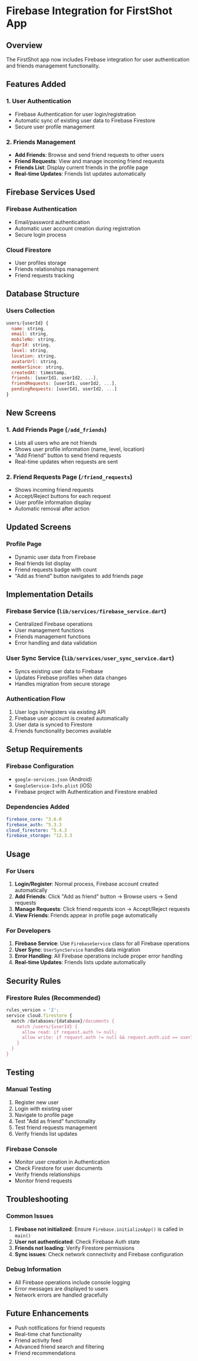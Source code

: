# Firebase Integration for FirstShot App

## Overview
The FirstShot app now includes Firebase integration for user authentication and friends management functionality.

## Features Added

### 1. User Authentication
- Firebase Authentication for user login/registration
- Automatic sync of existing user data to Firebase Firestore
- Secure user profile management

### 2. Friends Management
- **Add Friends**: Browse and send friend requests to other users
- **Friend Requests**: View and manage incoming friend requests
- **Friends List**: Display current friends in the profile page
- **Real-time Updates**: Friends list updates automatically

## Firebase Services Used

### Firebase Authentication
- Email/password authentication
- Automatic user account creation during registration
- Secure login process

### Cloud Firestore
- User profiles storage
- Friends relationships management
- Friend requests tracking

## Database Structure

### Users Collection
```javascript
users/{userId} {
  name: string,
  email: string,
  mobileNo: string,
  duprId: string,
  level: string,
  location: string,
  avatarUrl: string,
  memberSince: string,
  createdAt: timestamp,
  friends: [userId1, userId2, ...],
  friendRequests: [userId1, userId2, ...],
  pendingRequests: [userId1, userId2, ...]
}
```

## New Screens

### 1. Add Friends Page (`/add_friends`)
- Lists all users who are not friends
- Shows user profile information (name, level, location)
- "Add Friend" button to send friend requests
- Real-time updates when requests are sent

### 2. Friend Requests Page (`/friend_requests`)
- Shows incoming friend requests
- Accept/Reject buttons for each request
- User profile information display
- Automatic removal after action

## Updated Screens

### Profile Page
- Dynamic user data from Firebase
- Real friends list display
- Friend requests badge with count
- "Add as friend" button navigates to add friends page

## Implementation Details

### Firebase Service (`lib/services/firebase_service.dart`)
- Centralized Firebase operations
- User management functions
- Friends management functions
- Error handling and data validation

### User Sync Service (`lib/services/user_sync_service.dart`)
- Syncs existing user data to Firebase
- Updates Firebase profiles when data changes
- Handles migration from secure storage

### Authentication Flow
1. User logs in/registers via existing API
2. Firebase user account is created automatically
3. User data is synced to Firestore
4. Friends functionality becomes available

## Setup Requirements

### Firebase Configuration
- `google-services.json` (Android)
- `GoogleService-Info.plist` (iOS)
- Firebase project with Authentication and Firestore enabled

### Dependencies Added
```yaml
firebase_core: ^3.6.0
firebase_auth: ^5.3.3
cloud_firestore: ^5.4.3
firebase_storage: ^12.3.3
```

## Usage

### For Users
1. **Login/Register**: Normal process, Firebase account created automatically
2. **Add Friends**: Click "Add as friend" button → Browse users → Send requests
3. **Manage Requests**: Click friend requests icon → Accept/Reject requests
4. **View Friends**: Friends appear in profile page automatically

### For Developers
1. **Firebase Service**: Use `FirebaseService` class for all Firebase operations
2. **User Sync**: `UserSyncService` handles data migration
3. **Error Handling**: All Firebase operations include proper error handling
4. **Real-time Updates**: Friends lists update automatically

## Security Rules

### Firestore Rules (Recommended)
```javascript
rules_version = '2';
service cloud.firestore {
  match /databases/{database}/documents {
    match /users/{userId} {
      allow read: if request.auth != null;
      allow write: if request.auth != null && request.auth.uid == userId;
    }
  }
}
```

## Testing

### Manual Testing
1. Register new user
2. Login with existing user
3. Navigate to profile page
4. Test "Add as friend" functionality
5. Test friend requests management
6. Verify friends list updates

### Firebase Console
- Monitor user creation in Authentication
- Check Firestore for user documents
- Verify friends relationships
- Monitor friend requests

## Troubleshooting

### Common Issues
1. **Firebase not initialized**: Ensure `Firebase.initializeApp()` is called in `main()`
2. **User not authenticated**: Check Firebase Auth state
3. **Friends not loading**: Verify Firestore permissions
4. **Sync issues**: Check network connectivity and Firebase configuration

### Debug Information
- All Firebase operations include console logging
- Error messages are displayed to users
- Network errors are handled gracefully

## Future Enhancements
- Push notifications for friend requests
- Real-time chat functionality
- Friend activity feed
- Advanced friend search and filtering
- Friend recommendations 